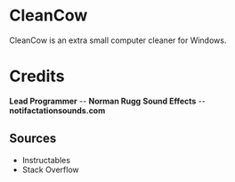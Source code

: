 # CleanCow
CleanCow is an extra small computer cleaner for Windows.
# Credits
 **Lead Programmer** -- **Norman Rugg**
 **Sound Effects** -- **notifactationsounds.com**
## Sources
- Instructables
- Stack Overflow
